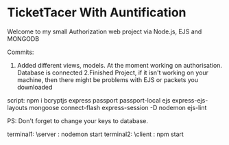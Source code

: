 # TicketTacer With Auntification
Welcome to my small Authorization web project via Node.js, EJS and MONGODB

Commits:
1. Added different views, models. At the moment working on authorisation. Database is connected
2.Finished Project, if it isn't working on your machine, then there might be problems with EJS or packets you downloaded

script:
npm i bcryptjs express passport passport-local ejs express-ejs-layouts mongoose connect-flash express-session -D nodemon ejs-lint

PS: Don't forget to change your keys to database.

terminal1: \server : nodemon start
terminal2: \client : npm start

